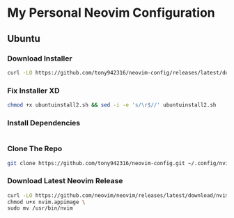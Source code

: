 # My Personal Neovim Configuration

## Ubuntu

### Download Installer
```sh
curl -LO https://github.com/tony942316/neovim-config/releases/latest/download/ubuntuinstall2.sh
```

### Fix Installer XD
```sh
chmod +x ubuntuinstall2.sh && sed -i -e 's/\r$//' ubuntuinstall2.sh
```

### Install Dependencies
```sh

```

### Clone The Repo
```sh
git clone https://github.com/tony942316/neovim-config.git ~/.config/nvim
```

### Download Latest Neovim Release
```sh
curl -LO https://github.com/neovim/neovim/releases/latest/download/nvim.appimage \
chmod u+x nvim.appimage \
sudo mv /usr/bin/nvim
```
